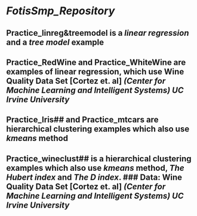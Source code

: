 # *FotisSmp_Repository*
## **Practice_linreg&treemodel** is a *linear regression* and a *tree model* example
## Practice_RedWine and Practice_WhiteWine are examples of linear regression, which use **Wine Quality Data Set [Cortez et. al]** *(Center for Machine Learning and Intelligent Systems) UC Irvine University*
## Practice_Iris## and **Practice_mtcars** are **hierarchical clustering** examples which also use *kmeans* method
## Practice_wineclust## is a **hierarchical clustering** examples which also use *kmeans* method, *The Hubert index* and *The D index*. ### Data: **Wine Quality Data Set [Cortez et. al]** *(Center for Machine Learning and Intelligent Systems) UC Irvine University*
